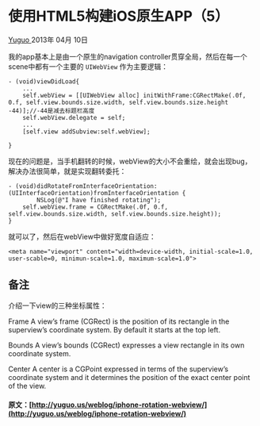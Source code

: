 #  使用HTML5构建iOS原生APP（5） 

[ Yuguo ](http://yuguo.us) 2013年 04月 10日 

我的app基本上是由一个原生的navigation controller贯穿全局，然后在每一个scene中都有一个主要的 ` UIWebView ` 作为主要逻辑： 
    
    
    - (void)viewDidLoad{
    	...
    	self.webView = [[UIWebView alloc] initWithFrame:CGRectMake(.0f, 0.f, self.view.bounds.size.width, self.view.bounds.size.height -44)];//-44是减去标题栏高度
    	self.webView.delegate = self;
    	...
    	[self.view addSubview:self.webView];
    	
    }
    

现在的问题是，当手机翻转的时候，webView的大小不会重绘，就会出现bug，解决办法很简单，就是实现翻转委托： 
    
    
    - (void)didRotateFromInterfaceOrientation:(UIInterfaceOrientation)fromInterfaceOrientation {
        	NSLog(@"I have finished rotating");
    	self.webView.frame = CGRectMake(.0f, 0.f, self.view.bounds.size.width, self.view.bounds.size.height));
    }
    

就可以了，然后在webView中做好宽度自适应： 
    
    
    <meta name="viewport" content="width=device-width, initial-scale=1.0, user-scable=0, minimun-scale=1.0, maximum-scale=1.0">
    

##  备注 

介绍一下view的三种坐标属性： 

Frame A view’s frame (CGRect) is the position of its rectangle in the superview’s coordinate system. By default it starts at the top left. 

Bounds A view’s bounds (CGRect) expresses a view rectangle in its own coordinate system. 

Center A center is a CGPoint expressed in terms of the superview’s coordinate system and it determines the position of the exact center point of the view. 
#### 原文：[http://yuguo.us/weblog/iphone-rotation-webview/](http://yuguo.us/weblog/iphone-rotation-webview/)